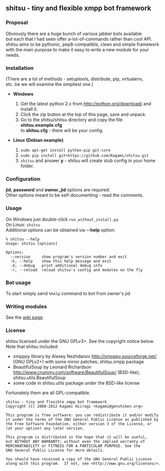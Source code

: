 ## shitsu - tiny and flexible xmpp bot framework

### Proposal

Obviously there are a huge bunch of various jabber bots available  
but each that I had seen offer a-lot-of-commands rather than cool API.  
shitsu aims to be pythonic, pep8-compatible, clean and simple framework  
with the main purpose to make it easy to write a new module for your needs.

### Installation

(There are a lot of methods - setuptools, distribute, pip, virtualenv,  
etc. be we will examine the simpliest one.)

* **Windows**
    1. Get the latest python 2.x from <http://python.org/download/> and install it.
    2. Click the zip button at the top of this page, save and unpack.
    3. Go to the shitsu/shitsu directory and copy the file **shitsu.example.cfg**  
    to **shitsu.cfg** - there will be your config.

* **Linux (Debian example)**
    1. `sudo apt-get install python-pip git-core`
    2. `sudo pip install git+https://github.com/Kagami/shitsu.git`
    3. `shitsu` and answer **y** - shitsu will create stub config in your home folder.

### Configuration

**jid**, **password** and **owner\_jid** options are required.  
Other options meant to be self-documenting - read the comments.

### Usage

On Windows just double-click `run_without_install.py`  
On Linux: `shitsu`  
Additional options can be obtained via **--help** option:

    % shitsu --help
    Usage: shitsu [options]

    Options:
      --version     show program's version number and exit
      -h, --help    show this help message and exit
      -d, --debug   print additional debug info
      -r, --reload  reload shitsu's config and modules on the fly

### Bot usage

To start simply send `%help` command to bot from owner's jid.

### Writing modules

See the [wiki page](https://github.com/Kagami/shitsu/wiki/API).

### License

shitsu licensed under the GNU GPLv3+. See the copyright notice below.  
Note that shitsu included:

* xmpppy library by Alexey Nezhdanov <http://xmpppy.sourceforge.net/>  
(GNU GPLv2+) with some minor patches; shitsu.xmpp package
* BeautifulSoup by Leonard Richardson  
<http://www.crummy.com/software/BeautifulSoup/> (BSD-like);  
shitsu.utils.BeautifulSoup
* some code in shitsu.utils package under the BSD-like license  

Fortunately them are all GPL-compatible.

    shitsu - tiny and flexible xmpp bot framework
    Copyright (C) 2008-2012 Kagami Hiiragi <kagami@genshiken.org>

    This program is free software: you can redistribute it and/or modify
    it under the terms of the GNU General Public License as published by
    the Free Software Foundation, either version 3 of the License, or
    (at your option) any later version.

    This program is distributed in the hope that it will be useful,
    but WITHOUT ANY WARRANTY; without even the implied warranty of
    MERCHANTABILITY or FITNESS FOR A PARTICULAR PURPOSE. See the
    GNU General Public License for more details.

    You should have received a copy of the GNU General Public License
    along with this program.  If not, see <http://www.gnu.org/licenses/>.
